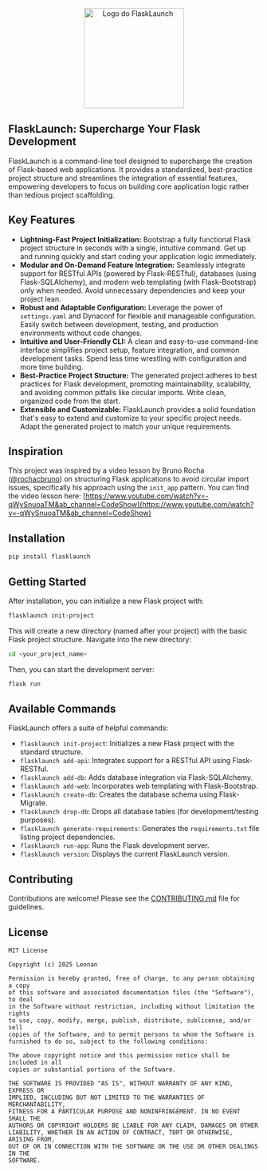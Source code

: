<div align="center">
  <img src="https://i.postimg.cc/prT5cLCd/logo-flaskaunch-transparent.png" alt="Logo do FlaskLaunch" width="200">
</div>

## FlaskLaunch: Supercharge Your Flask Development

FlaskLaunch is a command-line tool designed to supercharge the creation of Flask-based web applications. It provides a standardized, best-practice project structure and streamlines the integration of essential features, empowering developers to focus on building core application logic rather than tedious project scaffolding.

## Key Features


*   **Lightning-Fast Project Initialization:** Bootstrap a fully functional Flask project structure in seconds with a single, intuitive command. Get up and running quickly and start coding your application logic immediately.
*   **Modular and On-Demand Feature Integration:** Seamlessly integrate support for RESTful APIs (powered by Flask-RESTful), databases (using Flask-SQLAlchemy), and modern web templating (with Flask-Bootstrap) only when needed. Avoid unnecessary dependencies and keep your project lean.
*   **Robust and Adaptable Configuration:** Leverage the power of `settings.yaml` and Dynaconf for flexible and manageable configuration. Easily switch between development, testing, and production environments without code changes.
*   **Intuitive and User-Friendly CLI:** A clean and easy-to-use command-line interface simplifies project setup, feature integration, and common development tasks. Spend less time wrestling with configuration and more time building.
*   **Best-Practice Project Structure:** The generated project adheres to best practices for Flask development, promoting maintainability, scalability, and avoiding common pitfalls like circular imports. Write clean, organized code from the start.
*   **Extensible and Customizable:** FlaskLaunch provides a solid foundation that's easy to extend and customize to your specific project needs. Adapt the generated project to match your unique requirements.

## Inspiration

This project was inspired by a video lesson by Bruno Rocha ([@rochacbruno](https://github.com/rochacbruno)) on structuring Flask applications to avoid circular import issues, specifically his approach using the `init_app` pattern.  You can find the video lesson here: [https://www.youtube.com/watch?v=-qWySnuoaTM&ab_channel=CodeShow](https://www.youtube.com/watch?v=-qWySnuoaTM&ab_channel=CodeShow)

## Installation

```bash
pip install flasklaunch
````

## Getting Started

After installation, you can initialize a new Flask project with:

```bash
flasklaunch init-project
```

This will create a new directory (named after your project) with the basic Flask project structure. Navigate into the new directory:

```bash
cd <your_project_name>
```

Then, you can start the development server:

```bash
flask run
```

## Available Commands

FlaskLaunch offers a suite of helpful commands:

  * `flasklaunch init-project`: Initializes a new Flask project with the standard structure.
  * `flasklaunch add-api`: Integrates support for a RESTful API using Flask-RESTful.
  * `flasklaunch add-db`: Adds database integration via Flask-SQLAlchemy.
  * `flasklaunch add-web`: Incorporates web templating with Flask-Bootstrap.
  * `flasklaunch create-db`: Creates the database schema using Flask-Migrate.
  * `flasklaunch drop-db`: Drops all database tables (for development/testing purposes).
  * `flasklaunch generate-requirements`: Generates the `requirements.txt` file listing project dependencies.
  * `flasklaunch run-app`: Runs the Flask development server.
  * `flasklaunch version`: Displays the current FlaskLaunch version.

## Contributing

Contributions are welcome\!  Please see the [CONTRIBUTING.md](https://www.google.com/url?sa=E&source=gmail&q=CONTRIBUTING.md) file for guidelines.

## License
```
MIT License

Copyright (c) 2025 Leonan

Permission is hereby granted, free of charge, to any person obtaining a copy
of this software and associated documentation files (the "Software"), to deal
in the Software without restriction, including without limitation the rights
to use, copy, modify, merge, publish, distribute, sublicense, and/or sell
copies of the Software, and to permit persons to whom the Software is
furnished to do so, subject to the following conditions:

The above copyright notice and this permission notice shall be included in all
copies or substantial portions of the Software.

THE SOFTWARE IS PROVIDED "AS IS", WITHOUT WARRANTY OF ANY KIND, EXPRESS OR
IMPLIED, INCLUDING BUT NOT LIMITED TO THE WARRANTIES OF MERCHANTABILITY,
FITNESS FOR A PARTICULAR PURPOSE AND NONINFRINGEMENT. IN NO EVENT SHALL THE
AUTHORS OR COPYRIGHT HOLDERS BE LIABLE FOR ANY CLAIM, DAMAGES OR OTHER
LIABILITY, WHETHER IN AN ACTION OF CONTRACT, TORT OR OTHERWISE, ARISING FROM,
OUT OF OR IN CONNECTION WITH THE SOFTWARE OR THE USE OR OTHER DEALINGS IN THE
SOFTWARE.



